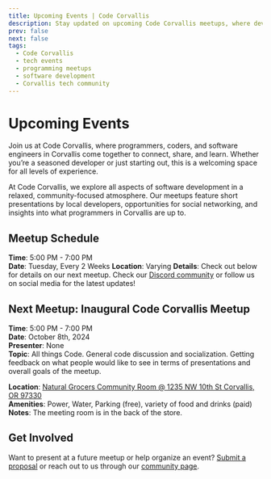 ```yaml
---
title: Upcoming Events | Code Corvallis
description: Stay updated on upcoming Code Corvallis meetups, where developers and tech enthusiasts in Corvallis connect, share, and learn.
prev: false
next: false
tags:
  - Code Corvallis
  - tech events
  - programming meetups
  - software development
  - Corvallis tech community
---
```



# Upcoming Events

Join us at Code Corvallis, where programmers, coders, and software engineers in Corvallis come together to connect, share, and learn. Whether you’re a seasoned developer or just starting out, this is a welcoming space for all levels of experience.

At Code Corvallis, we explore all aspects of software development in a relaxed, community-focused atmosphere. Our meetups feature short presentations by local developers, opportunities for social networking, and insights into what programmers in Corvallis are up to.

## Meetup Schedule

**Time**: 5:00 PM - 7:00 PM  
**Date**: Tuesday, Every 2 Weeks
**Location**: Varying
**Details**: Check out below for details on our next meetup. Check our [Discord community](/community) or follow us on social media for the latest updates!

## Next Meetup: Inaugural Code Corvallis Meetup

**Time**: 5:00 PM - 7:00 PM<br>
**Date**: October 8th, 2024<br>
**Presenter**: None<br>
**Topic**: All things Code. General code discussion and socialization. Getting feedback on what people would like to see in terms of presentations and overall goals of the meetup. 

**Location**: [Natural Grocers Community Room @ 1235 NW 10th St Corvallis, OR 97330](https://maps.app.goo.gl/gHs9tzfvrwq3XjoLA)<br>
**Amenities**: Power, Water, Parking (free), variety of food and drinks (paid) 
**Notes**: The meeting room is in the back of the store.


## Get Involved
Want to present at a future meetup or help organize an event? [Submit a proposal](https://github.com/CodeCorvallis/CodeCorvallis/issues/new?template=proposal.md) or reach out to us through our [community page](/community).
